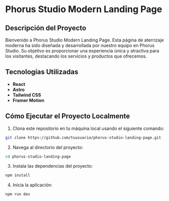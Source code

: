 # Phorus Studio Modern Landing Page

## Descripción del Proyecto

Bienvenido a Phorus Studio Modern Landing Page. Esta página de aterrizaje moderna ha sido diseñada y desarrollada por nuestro  equipo en Phorus Studio. Su objetivo es proporcionar una experiencia única y atractiva para los visitantes, destacando los servicios y productos que ofrecemos.

## Tecnologías Utilizadas

- **React** 
- **Astro** 
- **Tailwind CSS** 
- **Framer Motion** 

## Cómo Ejecutar el Proyecto Localmente

1. Clona este repositorio en tu máquina local usando el siguiente comando:

```bash
git clone https://github.com/tuusuario/phorus-studio-landing-page.git

```

2. Navega al directorio del proyecto:

```bash
cd phorus-studio-landing-page
```

3. Instala las dependencias del proyecto:

```bash
npm install
```

4. Inicia la aplicación:

```bash
npm run dev
```